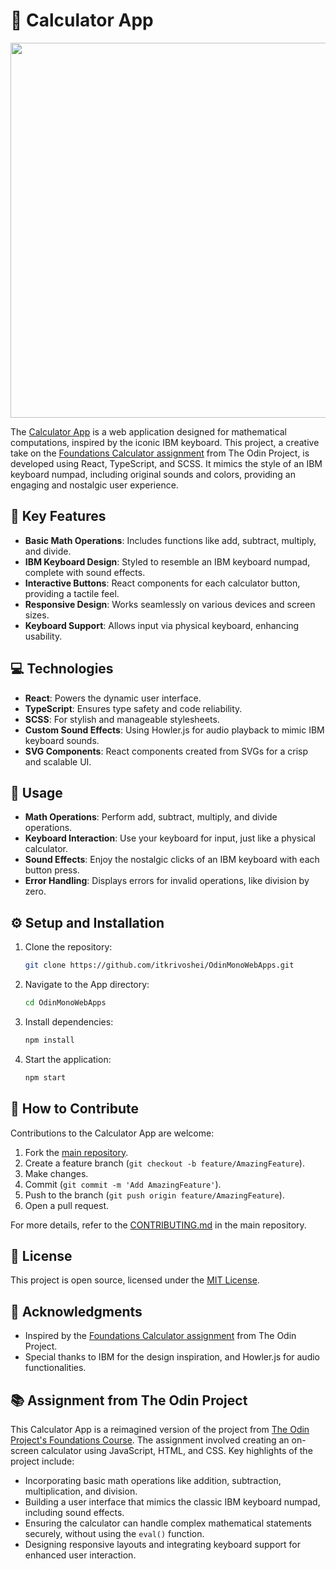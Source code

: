 # 🧮 Calculator App

<p align="center">
  <img src="https://github.com/itkrivoshei/OdinMonoWebApps/blob/main/media/Calculator.gif?raw=true" height="600">
</p>

The [Calculator App](https://itkrivoshei.github.io/OdinMonoWebApps/#/Calculator) is a web application designed for mathematical computations, inspired by the iconic IBM keyboard. This project, a creative take on the [Foundations Calculator assignment](https://www.theodinproject.com/lessons/foundations-calculator) from The Odin Project, is developed using React, TypeScript, and SCSS. It mimics the style of an IBM keyboard numpad, including original sounds and colors, providing an engaging and nostalgic user experience.

## 🌟 Key Features

- **Basic Math Operations**: Includes functions like add, subtract, multiply, and divide.
- **IBM Keyboard Design**: Styled to resemble an IBM keyboard numpad, complete with sound effects.
- **Interactive Buttons**: React components for each calculator button, providing a tactile feel.
- **Responsive Design**: Works seamlessly on various devices and screen sizes.
- **Keyboard Support**: Allows input via physical keyboard, enhancing usability.

## 💻 Technologies

- **React**: Powers the dynamic user interface.
- **TypeScript**: Ensures type safety and code reliability.
- **SCSS**: For stylish and manageable stylesheets.
- **Custom Sound Effects**: Using Howler.js for audio playback to mimic IBM keyboard sounds.
- **SVG Components**: React components created from SVGs for a crisp and scalable UI.

## 🚀 Usage

- **Math Operations**: Perform add, subtract, multiply, and divide operations.
- **Keyboard Interaction**: Use your keyboard for input, just like a physical calculator.
- **Sound Effects**: Enjoy the nostalgic clicks of an IBM keyboard with each button press.
- **Error Handling**: Displays errors for invalid operations, like division by zero.

## ⚙️ Setup and Installation

1. Clone the repository:
   ```bash
   git clone https://github.com/itkrivoshei/OdinMonoWebApps.git
   ```
2. Navigate to the App directory:
   ```bash
   cd OdinMonoWebApps
   ```
3. Install dependencies:
   ```bash
   npm install
   ```
4. Start the application:
   ```bash
   npm start
   ```

## 🤝 How to Contribute

Contributions to the Calculator App are welcome:

1. Fork the [main repository](https://github.com/itkrivoshei/OdinMonoWebApps).
2. Create a feature branch (`git checkout -b feature/AmazingFeature`).
3. Make changes.
4. Commit (`git commit -m 'Add AmazingFeature'`).
5. Push to the branch (`git push origin feature/AmazingFeature`).
6. Open a pull request.

For more details, refer to the [CONTRIBUTING.md](https://github.com/itkrivoshei/OdinMonoWebApps/blob/master/CONTRIBUTING.md) in the main repository.

## 📜 License

This project is open source, licensed under the [MIT License](https://github.com/itkrivoshei/OdinMonoWebApps/blob/master/LICENSE).

## 🌟 Acknowledgments

- Inspired by the [Foundations Calculator assignment](https://www.theodinproject.com/lessons/foundations-calculator) from The Odin Project.
- Special thanks to IBM for the design inspiration, and Howler.js for audio functionalities.

## 📚 Assignment from The Odin Project

This Calculator App is a reimagined version of the project from [The Odin Project's Foundations Course](https://www.theodinproject.com/lessons/foundations-calculator). The assignment involved creating an on-screen calculator using JavaScript, HTML, and CSS. Key highlights of the project include:

- Incorporating basic math operations like addition, subtraction, multiplication, and division.
- Building a user interface that mimics the classic IBM keyboard numpad, including sound effects.
- Ensuring the calculator can handle complex mathematical statements securely, without using the `eval()` function.
- Designing responsive layouts and integrating keyboard support for enhanced user interaction.
